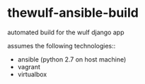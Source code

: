 # thewulf-ansible-build
automated build for the wulf django app

assumes the following technologies::
- ansible (python 2.7 on host machine)
- vagrant
- virtualbox
